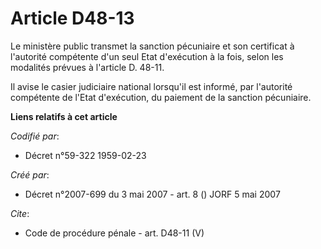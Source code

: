 # Article D48-13

Le ministère public transmet la sanction pécuniaire et son certificat à l'autorité compétente d'un seul Etat d'exécution à la
fois, selon les modalités prévues à l'article D. 48-11. 

Il avise le casier judiciaire national lorsqu'il est informé, par l'autorité compétente de l'Etat d'exécution, du paiement de
la sanction pécuniaire.

**Liens relatifs à cet article**

_Codifié par_:

  - Décret n°59-322 1959-02-23

_Créé par_:

  - Décret n°2007-699 du 3 mai 2007 - art. 8 () JORF 5 mai 2007

_Cite_:

  - Code de procédure pénale - art. D48-11 (V)
